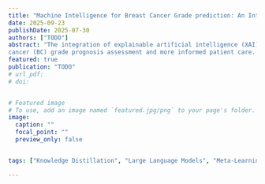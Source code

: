 ```yaml
---
title: "Machine Intelligence for Breast Cancer Grade prediction: An Interpretable LLM-Augmented Gene Expression Analysis"
date: 2025-09-23
publishDate: 2025-07-30
authors: ["TODO"]
abstract: "The integration of explainable artificial intelligence (XAI) and large language models (LLMs) applied to publicly available cancer patient data offers a transformative opportunity in clinical settings. By enabling the extraction of predictive patterns from omics data and translating them into interpretable reports, we support breast
cancer (BC) grade prognosis assessment and more informed patient care. Addressing the challenge of interobserver variability in histological tumor grading, a key BC prognostic indicator, we introduce a framework that leverages transcriptomic data to predict histological grade in estrogen receptor-positive/HER2-negative BC patients. This data-driven tool holds promises for improving diagnostic accuracy and guiding clinical decision-making. Furthermore, by combining XAI with LLM-driven grade reporting, we generate clinically relevant outputs in articulated stakeholder-specific language that meet the different informational needs of clinicians and patients. This approach enables actionable insights for clinicians while empowering patients with personalized information, thereby supporting informed and patient-centered decision-making in oncology care."
featured: true
publication: "TODO"
# url_pdf:
# doi:


# Featured image
# To use, add an image named `featured.jpg/png` to your page's folder. 
image:
  caption: ""
  focal_point: ""
  preview_only: false


tags: ["Knowledge Distillation", "Large Language Models", "Meta-Learning", "PEFT", "LoRA", "NLP", "Sustainable AI"]

---
```

